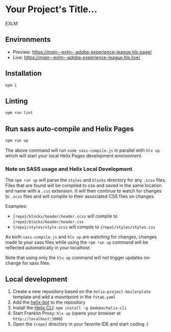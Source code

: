# Your Project's Title...
EXLM

## Environments
- Preview: https://main--exlm--adobe-experience-league.hlx.page/
- Live: https://main--exlm--adobe-experience-league.hlx.live/

## Installation

```sh
npm i
```

## Linting

```sh
npm run lint
```

## Run sass auto-compile and Helix Pages

```sh
npm run up
```

The above command will run `node sass-compile.js` in parallel with `hlx up` which will start your local Helix Pages development environment.

### Note on SASS usage and Helix Local Development

 The `npm run up` will parse the `styles` and `blocks` directory for any `.scss` files. Files that are found will be compiled to css and saved in the same location and name with a `.css` extension. It will then continue to watch for changes to `.scss` files and will compile to their associated CSS files on changes.

Examples: 
  - `{repo}/blocks/header/header.scss` will compile to `{repo}/blocks/header/header.css`
  - `{repo}/styles/style.scss` will compile to `{repo}/styles/styles.css`

As both `sass-compile.js` and `hlx up` are watching for changes, changes made to your sass files while using the `rpm run up` command will be reflected automatically in your localhost. 

Note that using only the `hlx up` command will not trigger updates on-change for sass files.

## Local development

1. Create a new repository based on the `helix-project-boilerplate` template and add a mountpoint in the `fstab.yaml`
1. Add the [helix-bot](https://github.com/apps/helix-bot) to the repository
1. Install the [Helix CLI](https://github.com/adobe/helix-cli): `npm install -g @adobe/helix-cli`
1. Start Franklin Proxy: `hlx up` (opens your browser at `http://localhost:3000`)
1. Open the `{repo}` directory in your favorite IDE and start coding :)
